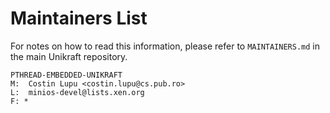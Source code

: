 Maintainers List
================

For notes on how to read this information, please refer to `MAINTAINERS.md` in
the main Unikraft repository.

	PTHREAD-EMBEDDED-UNIKRAFT
	M:	Costin Lupu <costin.lupu@cs.pub.ro>
	L:	minios-devel@lists.xen.org
	F: *
